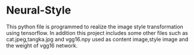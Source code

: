 # Neural-Style
This python file is programmed to realize the image style transformation using tensorflow. In addition this project includes some other files such as cat.jpeg,tangka.jpg and vgg16.npy used as content image,style image and the weight of vgg16 network.
